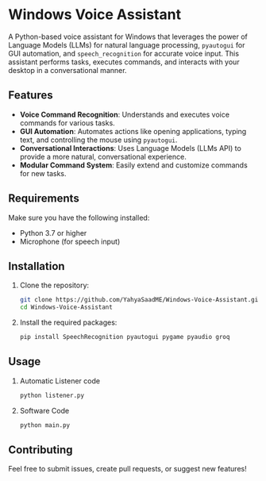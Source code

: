 # Windows Voice Assistant

A Python-based voice assistant for Windows that leverages the power of Language Models (LLMs) for natural language processing, `pyautogui` for GUI automation, and `speech_recognition` for accurate voice input. This assistant performs tasks, executes commands, and interacts with your desktop in a conversational manner.

## Features

- **Voice Command Recognition**: Understands and executes voice commands for various tasks.
- **GUI Automation**: Automates actions like opening applications, typing text, and controlling the mouse using `pyautogui`.
- **Conversational Interactions**: Uses Language Models (LLMs API) to provide a more natural, conversational experience.
- **Modular Command System**: Easily extend and customize commands for new tasks.

## Requirements

Make sure you have the following installed:
- Python 3.7 or higher
- Microphone (for speech input)

## Installation

1. Clone the repository:

   ```bash
   git clone https://github.com/YahyaSaadME/Windows-Voice-Assistant.git
   cd Windows-Voice-Assistant
2. Install the required packages:
   ```bash
   pip install SpeechRecognition pyautogui pygame pyaudio groq
   
## Usage
1. Automatic Listener code
   ```bash
   python listener.py
2. Software Code
   ```bash
   python main.py

## Contributing
Feel free to submit issues, create pull requests, or suggest new features!
